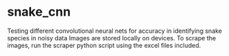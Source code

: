 # snake_cnn
Testing different convolutional neural nets for accuracy in identifying snake species in noisy data
Images are stored locally on devices. To scrape the images, run the scraper python script using the excel files included.
